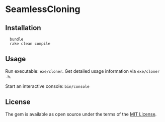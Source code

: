 # SeamlessCloning

## Installation

```
  bundle
  rake clean compile
```

## Usage

Run executable: `exe/cloner`. Get detailed usage information via `exe/cloner -h`.

Start an interactive console: `bin/console`

## License

The gem is available as open source under the terms of the [MIT License](https://opensource.org/licenses/MIT).
